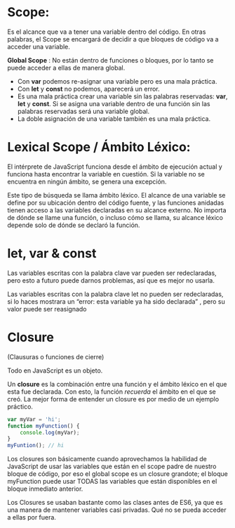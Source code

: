 # Scope:

Es el alcance que va a tener una variable dentro del código. En otras palabras, el Scope se encargará de decidir a que bloques de código va a acceder una variable.

**Global Scope** : No están dentro de funciones o bloques, por lo tanto se puede acceder a ellas de manera global.

- Con **var** podemos re-asignar una variable pero es una mala práctica.
- Con **let** y **const** no podemos, aparecerá un error.
- Es una mala práctica crear una variable sin las palabras reservadas: **var**, **let** y **const**. Si se asigna una variable dentro de una función sin las palabras reservadas será una variable global.
- La doble asignación de una variable también es una mala práctica.

# Lexical Scope / Ámbito Léxico:

 El intérprete de JavaScript funciona desde el ámbito de ejecución actual y funciona hasta encontrar la variable en cuestión. Si la variable no se encuentra en ningún ámbito, se genera una excepción.

Este tipo de búsqueda se llama ámbito léxico. El alcance de una variable se define por su ubicación dentro del código fuente, y las funciones anidadas tienen acceso a las variables declaradas en su alcance externo. No importa de dónde se llame una función, o incluso cómo se llama, su alcance léxico depende solo de dónde se declaró la función.

# let, var & const

Las variables escritas con la palabra clave var pueden ser redeclaradas, pero esto a futuro puede darnos problemas, así que es mejor no usarla.

Las variables escritas con la palabra clave let no pueden ser redeclaradas, si lo haces mostrara un “error: esta variable ya ha sido declarada” , pero su valor puede ser reasignado

# Closure

(Clausuras o funciones de cierre)

Todo en JavaScript es un objeto.

Un **closure** es la combinación entre una función y el ámbito léxico en el que esta fue declarada. Con esto, la función *recuerda* el ámbito en el que se creó. La mejor forma de entender un closure es por medio de un ejemplo práctico.

```jsx
var myVar = 'hi';
function myFunction() {
	console.log(myVar);
}
myFuntion(); // hi
```

Los closures son básicamente cuando aprovechamos la habilidad de JavaScript de usar las variables que están en el scope padre de nuestro bloque de código, por eso el global scope es un closure grandote; el bloque myFunction puede usar TODAS las variables que están disponibles en el bloque inmediato anterior.

Los Closures se usaban bastante como las clases antes de ES6, ya que es una manera de mantener variables casi privadas. Qué no se pueda acceder a ellas por fuera.